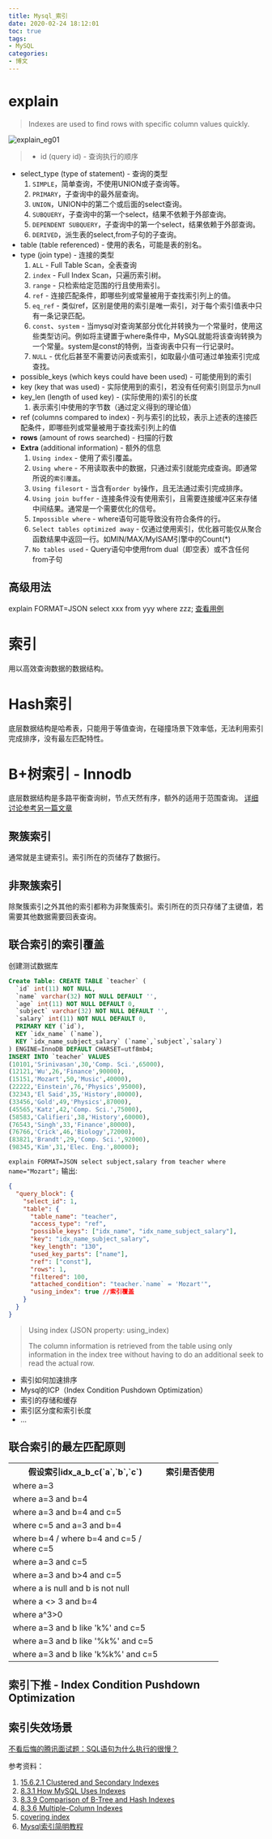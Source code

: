 ```yaml
---
title: Mysql_索引
date: 2020-02-24 18:12:01
toc: true
tags: 
- MySQL
categories: 
- 博文
---
```

# explain
> Indexes are used to find rows with specific column values quickly.

<!--more-->
![explain_eg01](/images/mysql/explain_eg01.png)

> - id (query id) - 查询执行的顺序
- select_type (type of statement) - 查询的类型
  1. `SIMPLE`，简单查询，不使用UNION或子查询等。
  2. `PRIMARY`，子查询中的最外层查询。
  3. `UNION`，UNION中的第二个或后面的select查询。
  4. `SUBQUERY`，子查询中的第一个select，结果不依赖于外部查询。
  5. `DEPENDENT SUBQUERY`，子查询中的第一个select，结果依赖于外部查询。
  6. `DERIVED`，派生表的select,from子句的子查询。
- table (table referenced) - 使用的表名，可能是表的别名。
- type (join type) - 连接的类型
  1. `ALL` - Full Table Scan，全表查询
  2. `index` - Full Index Scan，只遍历索引树。
  3. `range` - 只检索给定范围的行且使用索引。
  4. `ref` - 连接匹配条件，即哪些列或常量被用于查找索引列上的值。
  5. `eq_ref` - 类似ref，区别是使用的索引是唯一索引，对于每个索引值表中只有一条记录匹配。
  6. `const`、`system` - 当mysql对查询某部分优化并转换为一个常量时，使用这些类型访问。例如将主键置于where条件中，MySQL就能将该查询转换为一个常量。system是const的特例，当查询表中只有一行记录时。
  7. `NULL` - 优化后甚至不需要访问表或索引，如取最小值可通过单独索引完成查找。
- possible_keys (which keys could have been used) - 可能使用到的索引
- key (key that was used) - 实际使用到的索引，若没有任何索引则显示为null
- key_len (length of used key) - (实际使用的)索引的长度
  1. 表示索引中使用的字节数（通过定义得到的理论值）
- ref (columns compared to index) - 列与索引的比较，表示上述表的连接匹配条件，即哪些列或常量被用于查找索引列上的值
- **rows** (amount of rows searched) - 扫描的行数
- **Extra** (additional information) - 额外的信息
  1. `Using index` - 使用了索引覆盖。
  1. `Using where` - 不用读取表中的数据，只通过索引就能完成查询。即通常所说的`索引覆盖`。
  2. `Using filesort` - 当含有`order by`操作，且无法通过索引完成排序。
  3. `Using join buffer` - 连接条件没有使用索引，且需要连接缓冲区来存储中间结果。通常是一个需要优化的信号。
  4. `Impossible where` - where语句可能导致没有符合条件的行。
  5. `Select tables optimized away` - 仅通过使用索引，优化器可能仅从聚合函数结果中返回一行。如MIN/MAX/MyISAM引擎中的Count(*)
  6. `No tables used` - Query语句中使用from dual（即空表）或不含任何from子句
  
## 高级用法
explain FORMAT=JSON select xxx from yyy where zzz;
[查看用例](/2020/02/24/Mysql-索引/#联合索引的索引覆盖)

# 索引
用以高效查询数据的数据结构。

# Hash索引
底层数据结构是哈希表，只能用于等值查询，在碰撞场景下效率低，无法利用索引完成排序，没有最左匹配特性。

# B+树索引 - Innodb
底层数据结构是多路平衡查询树，节点天然有序，额外的适用于范围查询。
[详细讨论参考另一篇文章](/2020/02/27/MySQL-B-Tree索引/)

## 聚簇索引
通常就是主键索引。索引所在的页储存了数据行。

## 非聚簇索引
除聚簇索引之外其他的索引都称为非聚簇索引。索引所在的页只存储了主键值，若需要其他数据需要回表查询。

## 联合索引的索引覆盖
创建测试数据库
```sql
Create Table: CREATE TABLE `teacher` (
  `id` int(11) NOT NULL,
  `name` varchar(32) NOT NULL DEFAULT '',
  `age` int(11) NOT NULL DEFAULT 0,
  `subject` varchar(32) NOT NULL DEFAULT '',
  `salary` int(11) NOT NULL DEFAULT 0,
  PRIMARY KEY (`id`),
  KEY `idx_name` (`name`),
  KEY `idx_name_subject_salary` (`name`,`subject`,`salary`)
) ENGINE=InnoDB DEFAULT CHARSET=utf8mb4;
INSERT INTO `teacher` VALUES 
(10101,'Srinivasan',30,'Comp. Sci.',65000),
(12121,'Wu',26,'Finance',90000),
(15151,'Mozart',50,'Music',40000),
(22222,'Einstein',76,'Physics',95000),
(32343,'El Said',35,'History',80000),
(33456,'Gold',49,'Physics',87000),
(45565,'Katz',42,'Comp. Sci.',75000),
(58583,'Califieri',38,'History',60000),
(76543,'Singh',33,'Finance',80000),
(76766,'Crick',46,'Biology',72000),
(83821,'Brandt',29,'Comp. Sci.',92000),
(98345,'Kim',31,'Elec. Eng.',80000);
```

`explain FORMAT=JSON select subject,salary from teacher where name="Mozart";`
输出:
```json
{
  "query_block": {
    "select_id": 1,
    "table": {
      "table_name": "teacher",
      "access_type": "ref",
      "possible_keys": ["idx_name", "idx_name_subject_salary"],
      "key": "idx_name_subject_salary",
      "key_length": "130",
      "used_key_parts": ["name"],
      "ref": ["const"],
      "rows": 1,
      "filtered": 100,
      "attached_condition": "teacher.`name` = 'Mozart'",
      "using_index": true //索引覆盖
    }
  }
}
```
> Using index (JSON property: using_index)
> 
> The column information is retrieved from the table using only information in the index tree without having to do an additional seek to read the actual row.

- 索引如何加速排序
- Mysql的ICP（Index Condition Pushdown Optimization）
- 索引的存储和缓存
- 索引区分度和索引长度
- ...

## 联合索引的最左匹配原则
<table><tr><th>假设索引idx_a_b_c(`a`,`b`,`c`)</th><th>索引是否使用</th></tr><tr><td>where a=3</td><td></td></tr><tr><td>where a=3 and b=4</td><td></td></tr><tr><td>where a=3 and b=4 and c=5</td><td></td></tr><tr><td>where c=5 and a=3 and b=4</td><td></td></tr><tr><td>where b=4 / where b=4 and c=5 /<br>where c=5</td><td></td></tr><tr><td>where a=3 and c=5</td><td></td></tr><tr><td>where a=3 and b&gt;4 and c=5</td><td></td></tr><tr><td>where a is null and b is not null</td><td></td></tr><tr><td>where a &lt;&gt; 3 and b=4</td><td></td></tr><tr><td>where a^3&gt;0</td><td></td></tr><tr><td>where a=3 and b like 'k%' and c=5</td><td></td></tr><tr><td>where a=3 and b like '%k%' and c=5</td><td></td></tr><tr><td>where a=3 and b like 'k%k%' and c=5</td><td></td></tr></table>

## 索引下推 - Index Condition Pushdown Optimization

## 索引失效场景
[不看后悔的腾讯面试题：SQL语句为什么执行的很慢？](https://mp.weixin.qq.com/s?__biz=MzI4NTA1MDEwNg==&mid=2650777604&idx=1&sn=9a0cfd88cfe15e9f198a7be02e2db3f6&chksm=f3f91d91c48e9487f0f815a77e3ab35e2bd7172e5e4a06deff7ea6d819748283e6e6db78f9d0&mpshare=1&scene=1&srcid=0226IIHf7SrQUneNI0PUIVBL&sharer_sharetime=1582723108055&sharer_shareid=0a5f0581869913747e54ca097f77ea2b&key=e6296972ac076826e6bb923456fb1df47326c43fe252e5b370eb168cb3ea72f9b988f65af9d04dfa654dac6a14bd6967cb08ce845ee7dd30a255d230ed38975133d7d9dd10f3a01fb011d037222eb5e2&ascene=1&uin=MTA4MTU0ODIyMg%3D%3D&devicetype=Windows+7&version=6208006f&lang=zh_CN&exportkey=AQthZutP%2Bxc63SO0tW7U5NY%3D&pass_ticket=eYprKboj%2F%2FVkb9z2n1rVgrNb833slBE0lMIXwN27FvVBipjBM67fSOf2ZckEmBBo)

参考资料：
1. [15.6.2.1 Clustered and Secondary Indexes](https://dev.mysql.com/doc/refman/8.0/en/innodb-index-types.html)
1. [8.3.1 How MySQL Uses Indexes](https://dev.mysql.com/doc/refman/8.0/en/mysql-indexes.html)
2. [8.3.9 Comparison of B-Tree and Hash Indexes](https://dev.mysql.com/doc/refman/8.0/en/index-btree-hash.html)
3. [8.3.6 Multiple-Column Indexes](https://dev.mysql.com/doc/refman/8.0/en/multiple-column-indexes.html)
4. [covering index](https://dev.mysql.com/doc/refman/8.0/en/glossary.html#glos_covering_index)
5. [Mysql索引简明教程](https://mp.weixin.qq.com/s?__biz=MzI4Njg5MDA5NA==&mid=2247486057&idx=1&sn=eec75a0f6f2c408c8188658011c38e07&chksm=ebd74b68dca0c27e90096f0017ba5479774ae7643f2cecd72b011823df1411ab1659ea889b37&mpshare=1&scene=1&srcid=0227wKqrRDn5WWOWC5hOZnrW&sharer_sharetime=1582784840625&sharer_shareid=0a5f0581869913747e54ca097f77ea2b&key=e1d18effe01e13c45e831bca7ce32424fbdfcd17afd7bd8529258d0dbbde26ef9685b7359cbad4b5df760219307def5f806daf7c611d12fe08d4f7b5ffe113045975d784908d381965b74a306162d71d&ascene=1&uin=MTA4MTU0ODIyMg%3D%3D&devicetype=Windows+7&version=6208006f&lang=zh_CN&exportkey=ARKOykk77XHXzE9b6n4W5k0%3D&pass_ticket=LfdlJsZTmXBQdrVYQljTmpWvFMzoeQx6Wi9ewOu4ScxuKyysIBvhLO%2F8k6ZGN7MK)
